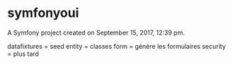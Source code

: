 symfonyoui
==========

A Symfony project created on September 15, 2017, 12:39 pm.


datafixtures = seed
entity = classes
form = génère les formulaires
security = plus tard
